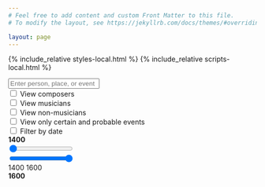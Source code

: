 ```yaml
---
# Feel free to add content and custom Front Matter to this file.
# To modify the layout, see https://jekyllrb.com/docs/themes/#overriding-theme-defaults

layout: page
---
```


{% include_relative styles-local.html %}
{% include_relative scripts-local.html %}

<div class="search-bar">
    <input type="text" id="input" onkeyup="UserSearch()" placeholder="Enter person, place, or event">
    <span id="search-count"></span>
    <div class="checkbox-container">
    <div class="checkbox-item">
        <input type="checkbox" id="composer-select" name="composer-select" value="composer-select">
        <label for="composer-select">
            <span class="color-sample" style="background-color: #440154;"></span>
            View composers
        </label>
    </div>
    <div class="checkbox-item">
        <input type="checkbox" id="musician-select" name="musician-select" value="musician-select">
        <label for="musician-select">
            <span class="color-sample" style="background-color: #23ed5c;"></span>
            View musicians
        </label>
    </div>
    <div class="checkbox-item">
        <input type="checkbox" id="non-musician-select" name="non-musician-select" value="non-musician-select">
        <label for="non-musician-select">
            <span class="color-sample" style="background-color: #fde725;"></span>
            View non-musicians
        </label>
    </div>
</div>
</div>
<div class="checkbox-item">
    <input type="checkbox" id="certainty-select" name="certainty-select" value="certainty-select">
    <label for="certainty-select">View only certain and probable events</label>
</div>
<div class="checkbox-item">
    <input type="checkbox" id="chronology-select" name="chronology-select" value="chronology-select">
    <label for="chronology-select">Filter by date</label>
</div>

<div class="small-space"></div>

<div id="map"></div>

<div class="small-space"></div>

<div class="slider-container">
    <div class="slider-wrapper">
        <span id="slider-start-label" class="slider-label"><b>1400</b></span>
        <div class="slider-highlighted-track"></div> <!-- The blue track -->
        <div class="slider-min-container">
            <input type="range" id="date-slider-min" min="1400" max="1600" value="1400" step="1" oninput="updateDateRange(); updateSliderBackground()">
        </div>
        <div class="slider-max-container">
            <input type="range" id="date-slider-max" min="1400" max="1600" value="1600" step="1" oninput="updateDateRange(); updateSliderBackground()">
        </div>
        <div class="slider-active-label-container">
            <span id="slider-start-active-label" class="slider-active-label-start">1400</span>
            <span id="slider-end-active-label" class="slider-active-label-end">1600</span>
        </div>
        <span id="slider-end-label" class="slider-label"><b>1600</b></span>
    </div>
    <span id="slider-date-range"></span>
</div>